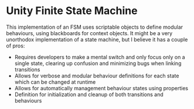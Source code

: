 # Unity Finite State Machine
This implementation of an FSM uses scriptable objects to define modular behaviours, using blackboards for context objects.
It might be a very unorthodox implementation of a state machine, but I believe it has a couple of pros:
- Requires developers to make a mental switch and only focus only on a single state, clearing up confusion and minimizing bugs when linking transitions
- Allows for verbose and modular behaviour definitions for each state which can be changed at runtime
- Allows for automatically management behaviour states using properties
- Definition for initialization and cleanup of both transitions and behaviours
